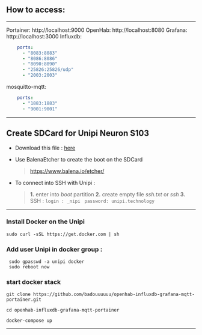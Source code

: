 ## How to access:
---
Portainer: http://localhost:9000
OpenHab: http://localhost:8080
Grafana: http://localhost:3000
Influxdb: 
```yml
    ports:
      - "8083:8083"
      - "8086:8086"
      - "8090:8090"
      - "25826:25826/udp"
      - "2003:2003"
```

mosquitto-mqtt: 
```yml
    ports:
      - "1883:1883"
      - "9001:9001"
```

--------------------------------------------------
## Create SDCard for Unipi Neuron S103

- Download this file : [here](https://kb.unipi.technology/_media/files:software:os-images:neuron-mervis-os_image-2.4.0.10.zip)

- Use BalenaEtcher to create the boot on the SDCard
  > https://www.balena.io/etcher/

- To connect into SSH with Unipi :

   > **1.** enter into *boot* partition 
   > **2.** create empty file _ssh.txt_ or _ssh_
   > **3.** SSH :
     `login : _nipi` 
     ` password: unipi.technology` 

-----------------------------------------------------

### Install Docker on the Unipi 

```
sudo curl -sSL https://get.docker.com | sh
```
### Add user Unipi in docker group :

```
 sudo gpasswd -a unipi docker
 sudo reboot now
```


### start docker stack

```
git clone https://github.com/badouuuuuu/openhab-influxdb-grafana-mqtt-portainer.git
```

```
cd openhab-influxdb-grafana-mqtt-portainer
```

```
docker-compose up
```

-----------------------------------------------------


